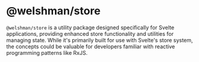 # @welshman/store

`@welshman/store` is a utility package designed specifically for Svelte applications, providing enhanced store functionality and utilities for managing state. While it's primarily built for use with Svelte's store system, the concepts could be valuable for developers familiar with reactive programming patterns like RxJS.
